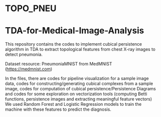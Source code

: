 # TOPO_PNEU

# TDA-for-Medical-Image-Analysis

This repository contains the codes to implement cubical persistence algorithm in TDA to extract topological features from chest X-ray images to detect pneumonia. 

Dataset resource: PneumoniaMNIST from MedMNIST (https://medmnist.com)

In the files, there are codes for pipeline visualization for a sample image data, codes for constructing/generating cubical complexes from a sample image, codes for computation of cubical persistence/Persistence Diagrams and codes for some exploration on vectorization tools (computing Betti functions, persistence images and extracting meaningful feature vectors) We used Random Forest and Logistic Regression models to train the machine with these features to predict the diagnosis. 
